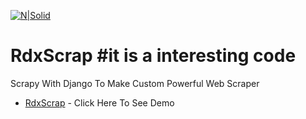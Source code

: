 [![N|Solid](https://avatars0.githubusercontent.com/u/48455379?s=400&u=e28b5b0206f3fb6e4948b38c4a4edc4b9638fe06&v=4)](https://github.com/Chaudharyramandahiya)

# RdxScrap #it is a interesting code
 Scrapy With Django To Make Custom Powerful Web Scraper

 * [RdxScrap](https://rdxscrap.herokuapp.com/) - Click Here To See Demo
